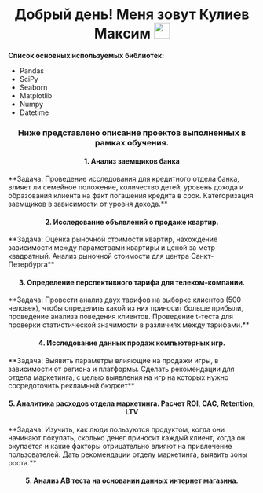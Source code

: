 <h1 align="center">Добрый день! Меня зовут Кулиев Максим</a> 
<img src="https://github.com/blackcater/blackcater/raw/main/images/Hi.gif" height="32"/></h1>

**Список основных используемых библиотек:** 
  - Pandas
  - SciPy
  - Seaborn
  - Matplotlib
  - Numpy
  - Datetime
<h3 align="center">Ниже представлено описание проектов выполненных в рамках обучения.</h3>
<h4 align="center">1. Анализ заемщиков банка</h4>
**Задача: Проведение исследования для кредитного отдела банка, влияет ли семейное положение, количество детей, уровень дохода и образования клиента на факт погашения кредита в срок. Категоризация заемщиков в зависимости от уровня дохода.**
<h4 align="center">2. Исследование объявлений о продаже квартир.</h4>
**Задача: Оценка рыночной стоимости квартир, нахождение зависимости между параметрами квартиры и ценой за метр квадратный. Анализ рыночной стоимости для центра Санкт-Петербурга**
<h4 align="center">3. Определение перспективного тарифа для телеком-компании.</h4>
**Задача: Провести анализ двух тарифов на выборке клиентов (500 человек), чтобы определить какой из них приносит больше прибыли, проведение анализа поведения клиентов. Проведение t-теста для проверки статистической значимости в различиях между тарифами.**
<h4 align="center">4. Исследование данных продаж компьютерных игр.</h4>
**Задача: Выявить параметры влияющие на продажи игры, в зависимости от региона и платформы. Сделать рекомендации для отдела маркетинга, с целью выявления на игр на которых нужно сосредоточить рекламный бюджет**
<h4 align="center">5. Аналитика расходов отдела маркетинга. Расчет ROI, CAC, Retention, LTV</h4>
**Задача:  Изучить, как люди пользуются продуктом, когда они начинают покупать, сколько денег приносит каждый клиент, когда он окупается и какие факторы отрицательно влияют на привлечение пользователей. Дать рекомендации отделу маркетинга, выявить зоны роста.**
<h4 align="center">5. Анализ АВ теста на основании данных интернет магазина.</h4>
